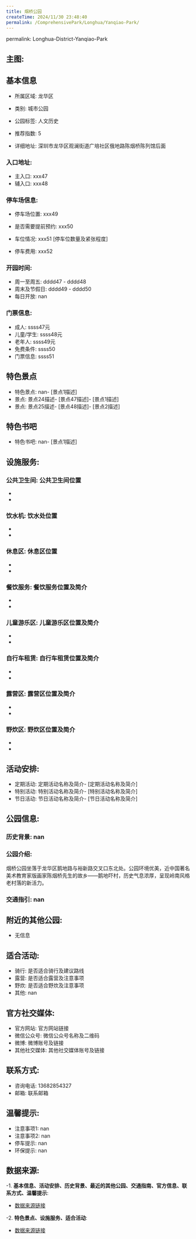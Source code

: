 ```yaml
---
title: 烟桥公园
createTime: 2024/11/30 23:48:40
permalink: /ComprehensivePark/Longhua/Yanqiao-Park/
---
```

permalink: Longhua-District-Yanqiao-Park
<!-- ## 游玩路径: -->

## 主图:
<ImageCard
image="https://cgj.sz.gov.cn/img/4/4005/4005734/10774736.jpg"
title= "烟桥公园"
description= "烟桥公园坐落于龙华区鹅地路与裕新路交叉口东北处。公园环境优美，近中国著名美术教育家版画家陈烟桥先生的故乡——鹅地吓村，历史气息浓厚，呈现岭南风格老村落的新活力。"
date="2024/11/30"
href="/"
author="深圳公园"
/>

## 基本信息

- 所属区域: 龙华区

- 类别: 城市公园

- 公园标签: 人文历史

- 推荐指数: 5

- 详细地址: 深圳市龙华区观澜街道广培社区俄地路陈烟桥陈列馆后面

### 入口地址:
- 主入口: xxx47
- 辅入口: xxx48
### 停车场信息:
- 停车场位置: xxx49

- 是否需要提前预约: xxx50

- 车位情况: xxx51 [停车位数量及紧张程度]

- 停车费用: xxx52

### 开园时间:
- 周一至周五: dddd47 - dddd48
- 周末及节假日: dddd49 - dddd50
- 每日开放: nan

### 门票信息:
- 成人: ssss47元
- 儿童/学生: ssss48元
- 老年人: ssss49元
- 免费条件: ssss50
- 门票信息: ssss51
## 特色景点
- 特色景点: nan- [景点1描述]
- 景点: 景点24描述- [景点47描述]- [景点1描述]
- 景点: 景点25描述- [景点48描述]- [景点2描述]
## 特色书吧
- 特色书吧: nan- [景点1描述]
## 设施服务:
### 公共卫生间: 公共卫生间位置
- 
- 
### 饮水机: 饮水处位置
- 
- 
### 休息区: 休息区位置
- 
- 
### 餐饮服务: 餐饮服务位置及简介
- 
- 
### 儿童游乐区: 儿童游乐区位置及简介
- 
- 
### 自行车租赁: 自行车租赁位置及简介
- 
- 
### 露营区: 露营区位置及简介
- 
- 
### 野炊区: 野炊区位置及简介

- 
- 
## 活动安排:
- 定期活动: 定期活动名称及简介- [定期活动名称及简介]
- 特别活动: 特别活动名称及简介- [特别活动名称及简介]
- 节日活动: 节日活动名称及简介- [节日活动名称及简介]
## 公园信息:
### 历史背景: nan
### 公园介绍: 
烟桥公园坐落于龙华区鹅地路与裕新路交叉口东北处。公园环境优美，近中国著名美术教育家版画家陈烟桥先生的故乡——鹅地吓村，历史气息浓厚，呈现岭南风格老村落的新活力。
### 交通指引: nan

## 附近的其他公园:
- 无信息

## 适合活动:
- 骑行: 是否适合骑行及建议路线
- 露营: 是否适合露营及注意事项
- 野炊: 是否适合野炊及注意事项
- 其他: nan

## 官方社交媒体:
- 官方网站: 官方网站链接
- 微信公众号: 微信公众号名称及二维码
- 微博: 微博账号及链接
- 其他社交媒体: 其他社交媒体账号及链接

## 联系方式:
- 咨询电话: 13682854327
- 邮箱: 联系邮箱

## 温馨提示:
- 注意事项1: nan
- 注意事项2: nan
- 停车提示: nan
- 环保提示: nan

## 数据来源:
-1. **基本信息、活动安排、历史背景、最近的其他公园、交通指南、官方信息、联系方式、温馨提示**:
- [数据来源链接](https://cgj.sz.gov.cn/xsmh/gysz/csgy/content/post_10774736.html)

-2. **特色景点、设施服务、适合活动**:
- [数据来源链接](https://cgj.sz.gov.cn/xsmh/gysz/csgy/content/post_10774736.html)

